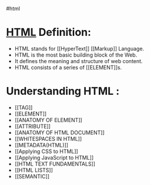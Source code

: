 #html
# [HTML](https://developer.mozilla.org/en-US/docs/Web/HTML) Definition:
- HTML stands for [[HyperText]] [[Markup]] Language.
- HTML is the most basic building block of the Web.
- It defines the meaning and structure of web content.
- HTML consists of a series of [[ELEMENT]]s.



# Understanding HTML :
- [[TAG]]
- [[ELEMENT]]
- [[ANATOMY OF ELEMENT]]
- [[ATTRIBUTE]]
- [[ANATOMY OF HTML DOCUMENT]]
- [[WHITESPACES IN  HTML]]
- [[METADATA(HTML)]]
- [[Applying CSS to HTML]]
- [[Applying JavaScript to HTML]]
- [[HTML TEXT FUNDAMENTALS]]
- [[HTML LISTS]]
- [[SEMANTIC]]